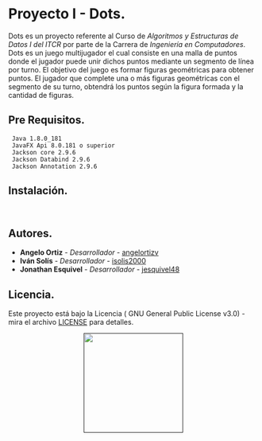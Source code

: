 # Proyecto I - Dots.
Dots es un proyecto referente al Curso de _Algoritmos y Estructuras de Datos I del ITCR_ por parte de la Carrera de _Ingeniería 
en Computadores_. 
Dots es un juego multijugador el cual consiste en una malla de puntos donde el jugador puede unir dichos puntos 
mediante un segmento de línea por turno. El objetivo del juego es formar figuras geométricas para obtener puntos. 
El jugador que complete una o más figuras geométricas con el segmento de su turno, obtendrá los puntos según la figura formada y 
la cantidad de figuras.

## Pre Requisitos. 

```
 Java 1.8.0_181
 JavaFX Api 8.0.181 o superior
 Jackson core 2.9.6
 Jackson Databind 2.9.6
 Jackson Annotation 2.9.6
```

## Instalación.

```
 
```

## Autores.

* **Angelo Ortiz** - *Desarrollador* - [angelortizv](https://github.com/angelortizv)
* **Iván Solís** - *Desarrollador* - [isolis2000](https://github.com/isolis2000)
* **Jonathan Esquivel** - *Desarrollador* - [jesquivel48](https://github.com/jesquivel48)

## Licencia.

Este proyecto está bajo la Licencia ( GNU General Public License v3.0) - mira el archivo 
[LICENSE](https://github.com/DotsCE1103/Proyecto1_Dots/blob/master/LICENSE) para detalles.


<p align="center">
<a href = ""><img src="https://github.com/DotsCE1103/Proyecto1_Dots/blob/master/src/img/LOGOcolored.png" width="200"/>
</p>


